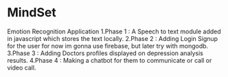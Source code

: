 # MindSet
Emotion Recognition Application
1.Phase 1 : A Speech to text module added in javascript which stores the text locally.
2.Phase 2 : Adding Login Signup for the user for now im gonna use firebase, but later try with mongodb.
3.Phase 3 : Adding Doctors profiles displayed on depression analysis results.
4.Phase 4 : Making a chatbot for them to communicate or call or video call.
